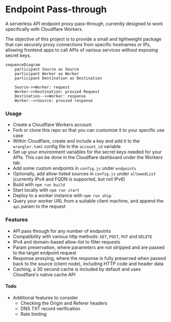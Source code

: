 # Endpoint Pass-through

A serverless API endpoint proxy pass-through, currently designed to work specifically with Cloudflare Workers.

The objective of this project is to provide a small and lightweight package that can securely proxy connections from specific hostnames or IPs, allowing frontend apps to call APIs of various services without exposing secret keys.

```mermaid
sequenceDiagram
    participant Source as Source
    participant Worker as Worker
    participant Destination as Destination

    Source->>Worker: request
    Worker->>Destination: proxied Request
    Destination-->>Worker: response
    Worker-->>Source: proxied response
```

### Usage

- Create a Cloudflare Workers account
- Fork or clone this repo so that you can customize it to your specific use case
- Within Cloudflare, create and include a key and add it to the `wrangler.toml` config file in the `account_id` variable
- Set up your environment variables for the secret keys needed for your APIs. This can be done in the Cloudflare dashboard under the Workers tab.
- Add some custom endpoints in `config.js` under `endpoints`
- Optionally, add allow-listed sources in `config.js` under `allowedList` (currently IPv4 and FQDN is supported, but not IPv6)
- Build with `npm run build`
- Start locally with `npm run start`
- Deploy to a worker instance with `npm run ship`
- Query your worker URL from a suitable client machine, and append the `api` param to the request

### Features

- API pass through for any number of endpoints
- Compatibility with  various http methods: `GET`, `POST`, `PUT` and `DELETE` 
- IPv4 and domain-based allow-list to filter requests
- Param preservation, where parameters are not stripped and are passed to the target endpoint request
- Response proxying, where the response is fully preserved when passed back to the source (client node), including HTTP code and header data
- Caching, a 30 second cache is included by default and uses Cloudflare's native cache API

#### Todo

- Additional features to consider
  - Checking the Origin and Referer headers
  - DNS TXT record verification
  - Rate limiting